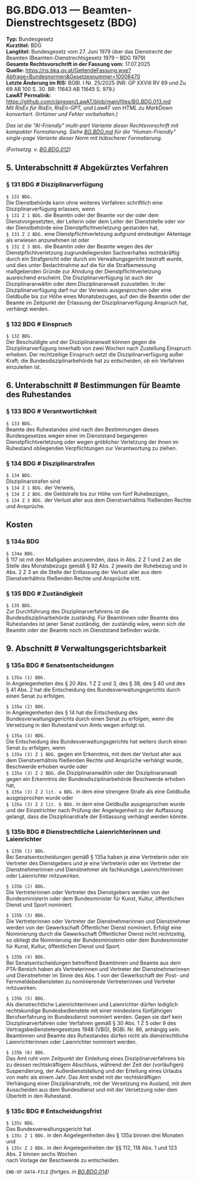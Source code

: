 # BG.BDG.013 — Beamten-Dienstrechtsgesetz (BDG)
**Typ:** Bundesgesetz  
**Kurztitel:** BDG  
**Langtitel:** Bundesgesetz vom 27. Juni 1979 über das Dienstrecht der Beamten (Beamten-Dienstrechtsgesetz 1979 – BDG 1979)  
**Gesamte Rechtsvorschrift in der Fassung vom:** 17.07.2025  
**Quelle:** https://ris.bka.gv.at/GeltendeFassung.wxe?Abfrage=Bundesnormen&Gesetzesnummer=10008470  
**Letzte Änderung im RIS:** BGBl. I Nr. 25/2025 (NR: GP XXVIII RV 69 und Zu 69 AB 100 S. 30. BR: 11643 AB 11645 S. 979.)  
**LawAT Permalink:** https://github.com/clairexen/LawAT/blob/main/files/BG.BDG.013.md  
*Mit RisEx für RisEn, RisEn-GPT, und LawAT von HTML zu MarkDown konvertiert. (Irrtümer und Fehler vorbehalten.)*

*Das ist die "AI-Friendly" multi-part Variante dieser Rechtsvorschrift mit kompakter Formatierung. Siehe [BG.BDG.md](BG.BDG.md) für die "Human-Friendly" single-page Variante dieser Norm mit hübscherer Formatierung.*

*(Fortsetzg. v. [BG.BDG.012](BG.BDG.012.md))*

## 5. Unterabschnitt # Abgekürztes Verfahren

### § 131 BDG # Disziplinarverfügung

`§ 131 BDG.`  
Die Dienstbehörde kann ohne weiteres Verfahren schriftlich eine Disziplinarverfügung erlassen, wenn  
`§ 131 Z 1 BDG.`
die Beamtin oder der Beamte vor der oder dem Dienstvorgesetzten, der Leiterin oder dem Leiter der Dienststelle oder vor der Dienstbehörde eine Dienstpflichtverletzung gestanden hat,  
`§ 131 Z 2 BDG.`
eine Dienstpflichtverletzung aufgrund eindeutiger Aktenlage als erwiesen anzunehmen ist oder  
`§ 131 Z 3 BDG.`
die Beamtin oder der Beamte wegen des der Dienstpflichtverletzung zugrundeliegenden Sachverhaltes rechtskräftig durch ein Strafgericht oder durch ein Verwaltungsgericht bestraft wurde,  
und dies unter Bedachtnahme auf die für die Strafbemessung maßgebenden Gründe zur Ahndung der Dienstpflichtverletzung ausreichend erscheint. Die Disziplinarverfügung ist auch der Disziplinaranwältin oder dem Disziplinaranwalt zuzustellen. In der Disziplinarverfügung darf nur der Verweis ausgesprochen oder eine Geldbuße bis zur Höhe eines Monatsbezuges, auf den die Beamtin oder der Beamte im Zeitpunkt der Erlassung der Disziplinarverfügung Anspruch hat, verhängt werden.

### § 132 BDG # Einspruch

`§ 132 BDG.`  
Der Beschuldigte und der Disziplinaranwalt können gegen die Disziplinarverfügung innerhalb von zwei Wochen nach Zustellung Einspruch erheben. Der rechtzeitige Einspruch setzt die Disziplinarverfügung außer Kraft; die Bundesdisziplinarbehörde hat zu entscheiden, ob ein Verfahren einzuleiten ist.

## 6. Unterabschnitt # Bestimmungen für Beamte des Ruhestandes

### § 133 BDG # Verantwortlichkeit

`§ 133 BDG.`  
Beamte des Ruhestandes sind nach den Bestimmungen dieses Bundesgesetzes wegen einer im Dienststand begangenen Dienstpflichtverletzung oder wegen gröblicher Verletzung der ihnen im Ruhestand obliegenden Verpflichtungen zur Verantwortung zu ziehen.

### § 134 BDG # Disziplinarstrafen

`§ 134 BDG.`  
Disziplinarstrafen sind  
`§ 134 Z 1 BDG.`
der Verweis,  
`§ 134 Z 2 BDG.`
die Geldstrafe bis zur Höhe von fünf Ruhebezügen,  
`§ 134 Z 3 BDG.`
der Verlust aller aus dem Dienstverhältnis fließenden Rechte und Ansprüche.

## Kosten

### § 134a BDG

`§ 134a BDG.`  
§ 117 ist mit den Maßgaben anzuwenden, dass in Abs. 2 Z 1 und 2 an die Stelle des Monatsbezugs gemäß § 92 Abs. 2 jeweils der Ruhebezug und in Abs. 2 Z 3 an die Stelle der Entlassung der Verlust aller aus dem Dienstverhältnis fließenden Rechte und Ansprüche tritt.

### § 135 BDG # Zuständigkeit

`§ 135 BDG.`  
Zur Durchführung des Disziplinarverfahrens ist die Bundesdisziplinarbehörde zuständig. Für Beamtinnen oder Beamte des Ruhestandes ist jener Senat zuständig, der zuständig wäre, wenn sich die Beamtin oder der Beamte noch im Dienststand befinden würde.

## 9. Abschnitt # Verwaltungsgerichtsbarkeit

### § 135a BDG # Senatsentscheidungen

`§ 135a (1) BDG.`  
In Angelegenheiten des § 20 Abs. 1 Z 2 und 3, des § 38, des § 40 und des § 41 Abs. 2 hat die Entscheidung des Bundesverwaltungsgerichts durch einen Senat zu erfolgen.

`§ 135a (2) BDG.`  
In Angelegenheiten des § 14 hat die Entscheidung des Bundesverwaltungsgerichts durch einen Senat zu erfolgen, wenn die Versetzung in den Ruhestand von Amts wegen erfolgt ist.

`§ 135a (3) BDG.`  
Die Entscheidung des Bundesverwaltungsgerichts hat weiters durch einen Senat zu erfolgen, wenn  
`§ 135a (3) Z 1 BDG.`
gegen ein Erkenntnis, mit dem der Verlust aller aus dem Dienstverhältnis fließenden Rechte und Ansprüche verhängt wurde, Beschwerde erhoben wurde oder  
`§ 135a (3) Z 2 BDG.`
die Disziplinaranwältin oder der Disziplinaranwalt gegen ein Erkenntnis der Bundesdisziplinarbehörde Beschwerde erhoben hat,  
`§ 135a (3) Z 2 lit. a BDG.`
in dem eine strengere Strafe als eine Geldbuße ausgesprochen wurde oder  
`§ 135a (3) Z 2 lit. b BDG.`
in dem eine Geldbuße ausgesprochen wurde und der Einzelrichter nach Prüfung der Angelegenheit zu der Auffassung gelangt, dass die Disziplinarstrafe der Entlassung verhängt werden könnte.

### § 135b BDG # Dienstrechtliche Laienrichterinnen und Laienrichter

`§ 135b (1) BDG.`  
Bei Senatsentscheidungen gemäß § 135a haben je eine Vertreterin oder ein Vertreter des Dienstgebers und je eine Vertreterin oder ein Vertreter der Dienstnehmerinnen und Dienstnehmer als fachkundige Laienrichterinnen oder Laienrichter mitzuwirken.

`§ 135b (2) BDG.`  
Die Vertreterinnen oder Vertreter des Dienstgebers werden von der Bundesministerin oder dem Bundesminister für Kunst, Kultur, öffentlichen Dienst und Sport nominiert.

`§ 135b (3) BDG.`  
Die Vertreterinnen oder Vertreter der Dienstnehmerinnen und Dienstnehmer werden von der Gewerkschaft Öffentlicher Dienst nominiert. Erfolgt eine Nominierung durch die Gewerkschaft Öffentlicher Dienst nicht rechtzeitig, so obliegt die Nominierung der Bundesministerin oder dem Bundesminister für Kunst, Kultur, öffentlichen Dienst und Sport.

`§ 135b (4) BDG.`  
Bei Senatsentscheidungen betreffend Beamtinnen und Beamte aus dem PTA-Bereich haben als Vertreterinnen und Vertreter der Dienstnehmerinnen und Dienstnehmer im Sinne des Abs. 1 von der Gewerkschaft der Post- und Fernmeldebediensteten zu nominierende Vertreterinnen und Vertreter mitzuwirken.

`§ 135b (5) BDG.`  
Als dienstrechtliche Laienrichterinnen und Laienrichter dürfen lediglich rechtskundige Bundesbedienstete mit einer mindestens fünfjährigen Berufserfahrung im Bundesdienst nominiert werden. Gegen sie darf kein Disziplinarverfahren oder Verfahren gemäß § 30 Abs. 1 Z 5 oder 9 des Vertragsbedienstetengesetzes 1948 (VBG), BGBl. Nr. 86, anhängig sein. Beamtinnen und Beamte des Ruhestandes dürfen nicht als dienstrechtliche Laienrichterinnen oder Laienrichter nominiert werden.

`§ 135b (6) BDG.`  
Das Amt ruht vom Zeitpunkt der Einleitung eines Disziplinarverfahrens bis zu dessen rechtskräftigem Abschluss, während der Zeit der (vorläufigen) Suspendierung, der Außerdienststellung und der Erteilung eines Urlaubs von mehr als einem Jahr. Das Amt endet mit der rechtskräftigen Verhängung einer Disziplinarstrafe, mit der Versetzung ins Ausland, mit dem Ausscheiden aus dem Bundesdienst und mit der Versetzung oder dem Übertritt in den Ruhestand.

### § 135c BDG # Entscheidungsfrist

`§ 135c BDG.`  
Das Bundesverwaltungsgericht hat  
`§ 135c Z 1 BDG.`
in den Angelegenheiten des § 135a binnen drei Monaten und  
`§ 135c Z 2 BDG.`
in den Angelegenheiten der §§ 112, 118 Abs. 1 und 123 Abs. 2 binnen sechs Wochen  
nach Vorlage der Beschwerde zu entscheiden.

`END-OF-DATA-FILE` *(fortges. in [BG.BDG.014](BG.BDG.014.md))*
